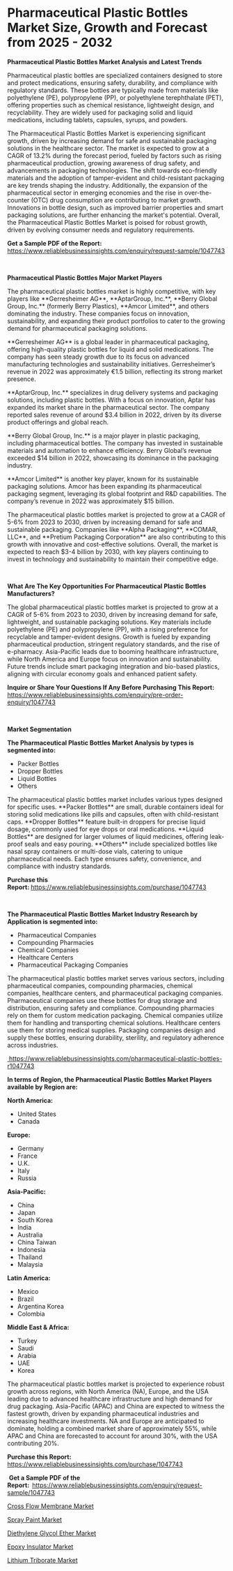 <p><h1>Pharmaceutical Plastic Bottles Market Size, Growth and Forecast from 2025 - 2032</h1></p><p><strong>Pharmaceutical Plastic Bottles Market Analysis and Latest Trends</strong></p>
<p><p>Pharmaceutical plastic bottles are specialized containers designed to store and protect medications, ensuring safety, durability, and compliance with regulatory standards. These bottles are typically made from materials like polyethylene (PE), polypropylene (PP), or polyethylene terephthalate (PET), offering properties such as chemical resistance, lightweight design, and recyclability. They are widely used for packaging solid and liquid medications, including tablets, capsules, syrups, and powders.</p><p>The Pharmaceutical Plastic Bottles Market is experiencing significant growth, driven by increasing demand for safe and sustainable packaging solutions in the healthcare sector. The market is expected to grow at a CAGR of 13.2% during the forecast period, fueled by factors such as rising pharmaceutical production, growing awareness of drug safety, and advancements in packaging technologies. The shift towards eco-friendly materials and the adoption of tamper-evident and child-resistant packaging are key trends shaping the industry. Additionally, the expansion of the pharmaceutical sector in emerging economies and the rise in over-the-counter (OTC) drug consumption are contributing to market growth. Innovations in bottle design, such as improved barrier properties and smart packaging solutions, are further enhancing the market's potential. Overall, the Pharmaceutical Plastic Bottles Market is poised for robust growth, driven by evolving consumer needs and regulatory requirements.</p></p>
<p><strong>Get a Sample PDF of the Report:&nbsp;</strong> <a href="https://www.reliablebusinessinsights.com/enquiry/request-sample/1047743?utm_campaign=1837&utm_medium=2&utm_source=Github&utm_content=ia&utm_term=26012025&utm_id=pharmaceutical-plastic-bottles">https://www.reliablebusinessinsights.com/enquiry/request-sample/1047743</a></p>
<p>&nbsp;</p>
<p><strong>Pharmaceutical Plastic Bottles Major Market Players</strong></p>
<p><p>The pharmaceutical plastic bottles market is highly competitive, with key players like **Gerresheimer AG**, **AptarGroup, Inc.**, **Berry Global Group, Inc.** (formerly Berry Plastics), **Amcor Limited**, and others dominating the industry. These companies focus on innovation, sustainability, and expanding their product portfolios to cater to the growing demand for pharmaceutical packaging solutions.</p><p>**Gerresheimer AG** is a global leader in pharmaceutical packaging, offering high-quality plastic bottles for liquid and solid medications. The company has seen steady growth due to its focus on advanced manufacturing technologies and sustainability initiatives. Gerresheimer’s revenue in 2022 was approximately €1.5 billion, reflecting its strong market presence.</p><p>**AptarGroup, Inc.** specializes in drug delivery systems and packaging solutions, including plastic bottles. With a focus on innovation, Aptar has expanded its market share in the pharmaceutical sector. The company reported sales revenue of around $3.4 billion in 2022, driven by its diverse product offerings and global reach.</p><p>**Berry Global Group, Inc.** is a major player in plastic packaging, including pharmaceutical bottles. The company has invested in sustainable materials and automation to enhance efficiency. Berry Global’s revenue exceeded $14 billion in 2022, showcasing its dominance in the packaging industry.</p><p>**Amcor Limited** is another key player, known for its sustainable packaging solutions. Amcor has been expanding its pharmaceutical packaging segment, leveraging its global footprint and R&D capabilities. The company’s revenue in 2022 was approximately $15 billion.</p><p>The pharmaceutical plastic bottles market is projected to grow at a CAGR of 5-6% from 2023 to 2030, driven by increasing demand for safe and sustainable packaging. Companies like **Alpha Packaging**, **COMAR, LLC**, and **Pretium Packaging Corporation** are also contributing to this growth with innovative and cost-effective solutions. Overall, the market is expected to reach $3-4 billion by 2030, with key players continuing to invest in technology and sustainability to maintain their competitive edge.</p></p>
<p>&nbsp;</p>
<p><strong>What Are The Key Opportunities For Pharmaceutical Plastic Bottles Manufacturers?</strong></p>
<p><p>The global pharmaceutical plastic bottles market is projected to grow at a CAGR of 5-6% from 2023 to 2030, driven by increasing demand for safe, lightweight, and sustainable packaging solutions. Key materials include polyethylene (PE) and polypropylene (PP), with a rising preference for recyclable and tamper-evident designs. Growth is fueled by expanding pharmaceutical production, stringent regulatory standards, and the rise of e-pharmacy. Asia-Pacific leads due to booming healthcare infrastructure, while North America and Europe focus on innovation and sustainability. Future trends include smart packaging integration and bio-based plastics, aligning with circular economy goals and enhanced patient safety.</p></p>
<p><strong>Inquire or Share Your Questions If Any Before Purchasing This Report:</strong> <a href="https://www.reliablebusinessinsights.com/enquiry/pre-order-enquiry/1047743?utm_campaign=1837&utm_medium=2&utm_source=Github&utm_content=ia&utm_term=26012025&utm_id=pharmaceutical-plastic-bottles">https://www.reliablebusinessinsights.com/enquiry/pre-order-enquiry/1047743</a></p>
<p>&nbsp;</p>
<p><strong>Market Segmentation</strong></p>
<p><strong>The Pharmaceutical Plastic Bottles Market Analysis by types is segmented into:</strong></p>
<p><ul><li>Packer Bottles</li><li>Dropper Bottles</li><li>Liquid Bottles</li><li>Others</li></ul></p>
<p><p>The pharmaceutical plastic bottles market includes various types designed for specific uses. **Packer Bottles** are small, durable containers ideal for storing solid medications like pills and capsules, often with child-resistant caps. **Dropper Bottles** feature built-in droppers for precise liquid dosage, commonly used for eye drops or oral medications. **Liquid Bottles** are designed for larger volumes of liquid medicines, offering leak-proof seals and easy pouring. **Others** include specialized bottles like nasal spray containers or multi-dose vials, catering to unique pharmaceutical needs. Each type ensures safety, convenience, and compliance with industry standards.</p></p>
<p><strong>Purchase this Report:&nbsp;</strong><a href="https://www.reliablebusinessinsights.com/purchase/1047743?utm_campaign=1837&utm_medium=2&utm_source=Github&utm_content=ia&utm_term=26012025&utm_id=pharmaceutical-plastic-bottles">https://www.reliablebusinessinsights.com/purchase/1047743</a></p>
<p>&nbsp;</p>
<p><strong>The Pharmaceutical Plastic Bottles Market Industry Research by Application is segmented into:</strong></p>
<p><ul><li>Pharmaceutical Companies</li><li>Compounding Pharmacies</li><li>Chemical Companies</li><li>Healthcare Centers</li><li>Pharmaceutical Packaging Companies</li></ul></p>
<p><p>The pharmaceutical plastic bottles market serves various sectors, including pharmaceutical companies, compounding pharmacies, chemical companies, healthcare centers, and pharmaceutical packaging companies. Pharmaceutical companies use these bottles for drug storage and distribution, ensuring safety and compliance. Compounding pharmacies rely on them for custom medication packaging. Chemical companies utilize them for handling and transporting chemical solutions. Healthcare centers use them for storing medical supplies. Packaging companies design and supply these bottles, ensuring durability, sterility, and regulatory adherence across industries.</p></p>
<p><a href="https://www.reliablebusinessinsights.com/pharmaceutical-plastic-bottles-r1047743?utm_campaign=1837&utm_medium=2&utm_source=Github&utm_content=ia&utm_term=26012025&utm_id=pharmaceutical-plastic-bottles">&nbsp;https://www.reliablebusinessinsights.com/pharmaceutical-plastic-bottles-r1047743</a></p>
<p><strong>In terms of Region, the Pharmaceutical Plastic Bottles Market Players available by Region are:</strong></p>
<p>
    <p> <strong> North America: </strong>
        <ul>
            <li>United States</li>
            <li>Canada</li>
        </ul>
        </p> 
    <p> <strong> Europe: </strong>
        <ul>
            <li>Germany</li>
            <li>France</li>
            <li>U.K.</li>
            <li>Italy</li>
            <li>Russia</li>
        </ul>
        </p> 
    <p> <strong> Asia-Pacific: </strong>
        <ul>
            <li>China</li>
            <li>Japan</li>
            <li>South Korea</li>
            <li>India</li>
            <li>Australia</li>
            <li>China Taiwan</li>
            <li>Indonesia</li>
            <li>Thailand</li>
            <li>Malaysia</li>
        </ul>
        </p> 
    <p> <strong> Latin America: </strong>
        <ul>
            <li>Mexico</li>
            <li>Brazil</li>
            <li>Argentina Korea</li>
            <li>Colombia</li>
        </ul>
        </p> 
    <p> <strong> Middle East & Africa: </strong>
        <ul>
            <li>Turkey</li>
            <li>Saudi</li>
            <li>Arabia</li>
            <li>UAE</li>
            <li>Korea</li>
        </ul>
    </p>
    </p>
<p><p>The pharmaceutical plastic bottles market is projected to experience robust growth across regions, with North America (NA), Europe, and the USA leading due to advanced healthcare infrastructure and high demand for drug packaging. Asia-Pacific (APAC) and China are expected to witness the fastest growth, driven by expanding pharmaceutical industries and increasing healthcare investments. NA and Europe are anticipated to dominate, holding a combined market share of approximately 55%, while APAC and China are forecasted to account for around 30%, with the USA contributing 20%.</p></p>
<p><strong>Purchase this Report: </strong><a href="https://www.reliablebusinessinsights.com/purchase/1047743?utm_campaign=1837&utm_medium=2&utm_source=Github&utm_content=ia&utm_term=26012025&utm_id=pharmaceutical-plastic-bottles">https://www.reliablebusinessinsights.com/purchase/1047743</a></p>
<p>&nbsp;<strong>Get a Sample PDF of the Report:&nbsp;&nbsp;</strong><a href="https://www.reliablebusinessinsights.com/enquiry/request-sample/1047743?utm_campaign=1837&utm_medium=2&utm_source=Github&utm_content=ia&utm_term=26012025&utm_id=pharmaceutical-plastic-bottles">https://www.reliablebusinessinsights.com/enquiry/request-sample/1047743</a></p>
<p><strong></strong></p>
<p><p><a href="https://github.com/gerdabatiskzv9/Market-Research-Report-List-1/blob/main/cross-flow-membrane-market.md?utm_campaign=1837&utm_medium=2&utm_source=Github&utm_content=ia&utm_term=26012025&utm_id=pharmaceutical-plastic-bottles">Cross Flow Membrane Market</a></p><p><a href="https://github.com/bensemilia864/Market-Research-Report-List-1/blob/main/spray-paint-market.md?utm_campaign=1837&utm_medium=2&utm_source=Github&utm_content=ia&utm_term=26012025&utm_id=pharmaceutical-plastic-bottles">Spray Paint Market</a></p><p><a href="https://github.com/justalichtenberger/Market-Research-Report-List-1/blob/main/diethylene-glycol-ether-market.md?utm_campaign=1837&utm_medium=2&utm_source=Github&utm_content=ia&utm_term=26012025&utm_id=pharmaceutical-plastic-bottles">Diethylene Glycol Ether Market</a></p><p><a href="https://github.com/arnoldannice0/Market-Research-Report-List-1/blob/main/epoxy-insulator-market.md?utm_campaign=1837&utm_medium=2&utm_source=Github&utm_content=ia&utm_term=26012025&utm_id=pharmaceutical-plastic-bottles">Epoxy Insulator Market</a></p><p><a href="https://github.com/sungbruington660/Market-Research-Report-List-1/blob/main/lithium-triborate-market.md?utm_campaign=1837&utm_medium=2&utm_source=Github&utm_content=ia&utm_term=26012025&utm_id=pharmaceutical-plastic-bottles">Lithium Triborate Market</a></p></p>